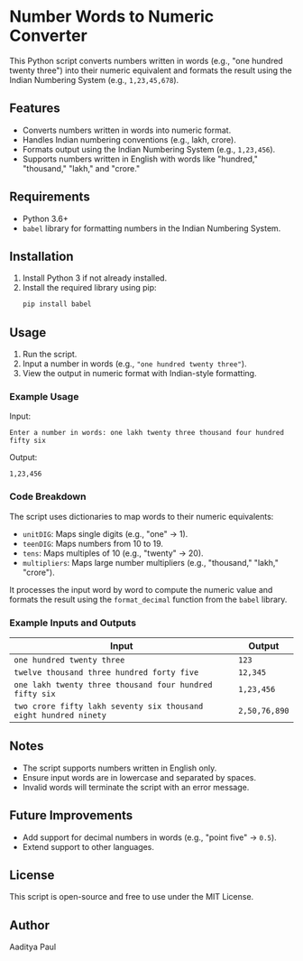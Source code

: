 # Number Words to Numeric Converter

This Python script converts numbers written in words (e.g., "one hundred twenty three") into their numeric equivalent and formats the result using the Indian Numbering System (e.g., `1,23,45,678`).

## Features

- Converts numbers written in words into numeric format.
- Handles Indian numbering conventions (e.g., lakh, crore).
- Formats output using the Indian Numbering System (e.g., `1,23,456`).
- Supports numbers written in English with words like "hundred," "thousand," "lakh," and "crore."

## Requirements

- Python 3.6+
- `babel` library for formatting numbers in the Indian Numbering System.

## Installation

1. Install Python 3 if not already installed.
2. Install the required library using pip:
   ```bash
   pip install babel
   ```

## Usage

1. Run the script.
2. Input a number in words (e.g., `"one hundred twenty three"`).
3. View the output in numeric format with Indian-style formatting.

### Example Usage

Input:

```plaintext
Enter a number in words: one lakh twenty three thousand four hundred fifty six
```

Output:

```plaintext
1,23,456
```

### Code Breakdown

The script uses dictionaries to map words to their numeric equivalents:

- `unitDIG`: Maps single digits (e.g., "one" -> 1).
- `teenDIG`: Maps numbers from 10 to 19.
- `tens`: Maps multiples of 10 (e.g., "twenty" -> 20).
- `multipliers`: Maps large number multipliers (e.g., "thousand," "lakh," "crore").

It processes the input word by word to compute the numeric value and formats the result using the `format_decimal` function from the `babel` library.

### Example Inputs and Outputs

| Input                                                            | Output        |
| ---------------------------------------------------------------- | ------------- |
| `one hundred twenty three`                                       | `123`         |
| `twelve thousand three hundred forty five`                       | `12,345`      |
| `one lakh twenty three thousand four hundred fifty six`          | `1,23,456`    |
| `two crore fifty lakh seventy six thousand eight hundred ninety` | `2,50,76,890` |

## Notes

- The script supports numbers written in English only.
- Ensure input words are in lowercase and separated by spaces.
- Invalid words will terminate the script with an error message.

## Future Improvements

- Add support for decimal numbers in words (e.g., "point five" -> `0.5`).
- Extend support to other languages.

## License

This script is open-source and free to use under the MIT License.

## Author

Aaditya Paul

